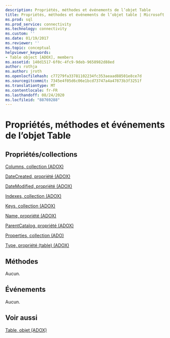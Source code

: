 ```yaml
---
description: Propriétés, méthodes et événements de l’objet Table
title: Propriétés, méthodes et événements de l’objet table | Microsoft Docs
ms.prod: sql
ms.prod_service: connectivity
ms.technology: connectivity
ms.custom: ''
ms.date: 01/19/2017
ms.reviewer: ''
ms.topic: conceptual
helpviewer_keywords:
- Table object [ADOX], members
ms.assetid: 140d1517-6f0c-4fc9-9deb-9658982d88ed
author: rothja
ms.author: jroth
ms.openlocfilehash: c77279fa33781102234fc353aeaad88501e8ce7d
ms.sourcegitcommit: 7345e4f05d6c06e1bcd73747a4a47873b3f3251f
ms.translationtype: MT
ms.contentlocale: fr-FR
ms.lasthandoff: 08/24/2020
ms.locfileid: "88769288"
---
```

# <a name="table-object-properties-methods-and-events"></a>Propriétés, méthodes et événements de l’objet Table
## <a name="propertiescollections"></a>Propriétés/collections  
 [Columns, collection (ADOX)](./columns-collection-adox.md)  
  
 [DateCreated, propriété (ADOX)](./datecreated-property-adox.md)  
  
 [DateModified, propriété (ADOX)](./datemodified-property-adox.md)  
  
 [Indexes, collection (ADOX)](./indexes-collection-adox.md)  
  
 [Keys, collection (ADOX)](./keys-collection-adox.md)  
  
 [Name, propriété (ADOX)](./name-property-adox.md)  
  
 [ParentCatalog, propriété (ADOX)](./parentcatalog-property-adox.md)  
  
 [Properties, collection (ADO)](../ado-api/properties-collection-ado.md)  
  
 [Type, propriété (table) (ADOX)](./type-property-table-adox.md)  
  
## <a name="methods"></a>Méthodes  
 Aucun.  
  
## <a name="events"></a>Événements  
 Aucun.  
  
## <a name="see-also"></a>Voir aussi  
 [Table, objet (ADOX)](./table-object-adox.md)